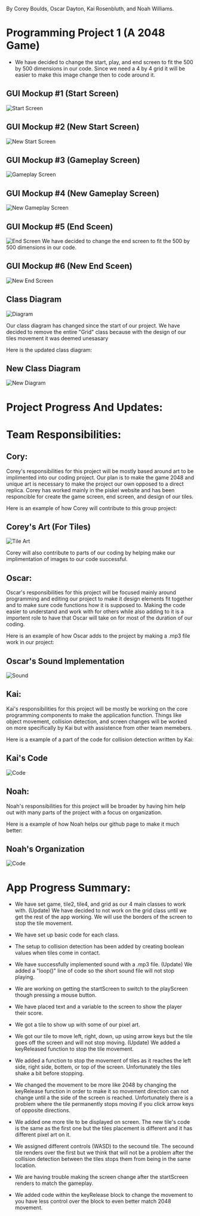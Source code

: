 By Corey Boulds, Oscar Dayton, Kai Rosenbluth, and Noah Williams. 


# Programming Project 1 (A 2048 Game) 


* We have decided to change the start, play, and end screen to fit the 500 by 500 dimensions in our code. Since we need a 4 by 4 grid it will be easier to make this image change then to code around it. 

## GUI Mockup #1 (Start Screen) 
![Start Screen](https://github.com/Kair12345/GroupProject/blob/gh-pages/Images/2048TitleScreen.png?raw=true)
## GUI Mockup #2 (New Start Screen)
![New Start Screen](https://github.com/Kair12345/GroupProject/blob/gh-pages/Images/startScreen.png?raw=true)

## GUI Mockup #3 (Gameplay Screen) 
![Gameplay Screen](https://github.com/Kair12345/GroupProject/blob/gh-pages/Images/2048Gameplay.png?raw=true)
## GUI Mockup #4 (New Gameplay Screen) 
![New Gameplay Screen](https://github.com/Kair12345/GroupProject/blob/gh-pages/Images/playScreen.png?raw=true)

## GUI Mockup #5 (End Sceen) 
![End Screen](https://github.com/Kair12345/GroupProject/blob/gh-pages/Images/2048YouLost.png?raw=true)
We have decided to change the end screen to fit the 500 by 500 dimensions in our code. 
## GUI Mockup #6 (New End Sceen) 
![New End Screen](https://github.com/Kair12345/GroupProject/blob/gh-pages/Images/endScreen.png?raw=true)

## Class Diagram 
![Diagram](https://github.com/Kair12345/GroupProject/blob/gh-pages/Images/2048Diagram.png?raw=true)

Our class diagram has changed since the start of our project. We have decided to remove the entire "Grid" class because with the design of our tiles movement it was deemed unesasary 

Here is the updated class diagram: 
## New Class Diagram 
![New Diagram](https://github.com/Kair12345/GroupProject/blob/gh-pages/Images/UpdatedClassDiagram.png?raw=true)


# Project Progress And Updates: 



# Team Responsibilities:  

## Cory: 
Corey's responsibilities for this project will be mostly based around art to be implimented into our coding project. Our plan is to make the game 2048 and unique art is necessary to make the project our own opposed to a direct replica. Corey has worked mainly in the piskel website and has been responcible for create the game screen, end screen, and design of our tiles. 

Here is an example of how Corey will contribute to this group project: 
## Corey's Art (For Tiles) 
![Tile Art](https://github.com/Kair12345/GroupProject/blob/gh-pages/Images/CoreyTileArt.png?raw=true)

Corey will also contribute to parts of our coding by helping make our implimentation of images to our code successful.  


## Oscar: 
Oscar's responsibilities for this project will be focused mainly around programming and editing our project to make it design elements fit together and to make sure code functions how it is supposed to. Making the code easier to understand and work with for others while also adding to it is a importent role to have that Oscar will take on for most of the duration of our coding.

Here is an example of how Oscar adds to the project by making a .mp3 file work in our project: 
## Oscar's Sound Implementation  
![Sound](https://github.com/Kair12345/GroupProject/blob/gh-pages/Images/OscarSoundContribution.png?raw=true)

## Kai: 
Kai's responsibilities for this project will be mostly be working on the core programming components to make the application function. Things like object movement, collision detection, and screen changes will be worked on more specifically by Kai but with assistence from other team memebers. 

Here is a example of a part of the code for collision detection written by Kai: 
## Kai's Code 
![Code](https://github.com/Kair12345/GroupProject/blob/gh-pages/Images/KaiCodeContribution.png?raw=true)

## Noah: 
Noah's responsibilities for this project will be broader by having him help out with many parts of the project with a focus on organization. 

Here is a example of how Noah helps our github page to make it much better: 
## Noah's Organization 
![Code](https://github.com/Kair12345/GroupProject/blob/gh-pages/Images/NoahOrganization.png?raw=true) 


# App Progress Summary: 

* We have set game, tile2, tile4, and grid as our 4 main classes to work with. (Update) We have decided to not work on the grid class until we get the rest of the app working. We will use the borders of the screen to stop the tile movement. 

* We have set up basic code for each class. 
 
* The setup to collision detection has been added by creating boolean values when tiles come in contact. 

* We have successfully implemented sound with a .mp3 file. (Update) We added a "loop()" line of code so the short sound file will not stop playing. 

* We are working on getting the startScreen to switch to the playScreen though pressing a mouse button. 

* We have placed text and a variable to the screen to show the player their score. 

* We got a tile to show up with some of our pixel art. 

* We got our tile to move left, right, down, up using arrow keys but the tile goes off the screen and will not stop moving. (Update) We added a keyReleased function to stop the tile movement. 

* We added a function to stop the movement of tiles as it reaches the left side, right side, bottem, or top of the screen. Unfortunately the tiles shake a bit before stopping. 

* We changed the movement to be more like 2048 by changing the keyRelease function in order to make it so movement direction can not change until a the side of the screen is reached. Unfortunately there is a problem where the tile permanently stops moving if you click  arrow keys of opposite directions. 

* We added one more tile to be displayed on screen. The new tile's code is the same as the first one but the tiles placement is different and it has different pixel art on it.  

* We assigned different controls (WASD) to the secound tile. The secound tile renders over the first but we think that will not be a problem after the collision detection between the tiles stops them from being in the same location. 

* We are having trouble making the screen change after the startScreen renders to match the gameplay. 

* We added code within the keyRelease block to change the movement to you have less control over the block to even better match 2048 movement. 






